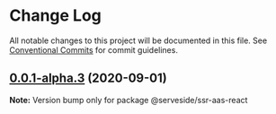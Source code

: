 # Change Log

All notable changes to this project will be documented in this file.
See [Conventional Commits](https://conventionalcommits.org) for commit guidelines.

## [0.0.1-alpha.3](https://github.com/serveside/ssr-aas/compare/v0.0.1-alpha.2...v0.0.1-alpha.3) (2020-09-01)

**Note:** Version bump only for package @serveside/ssr-aas-react

